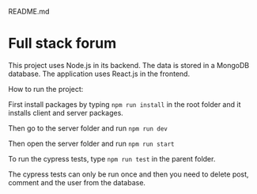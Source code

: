 README.md

# Full stack forum
This project uses Node.js in its backend. The data is stored in a MongoDB database. The application uses React.js in the frontend.


How to run the project:

First install packages by typing `npm run install` in the root folder and it installs client and server packages.

Then go to the server folder and run `npm run dev`

Then open the server folder and run  `npm run start`

To run the cypress tests, type `npm run test` in the parent folder.

The cypress tests can only be run once and then you need to delete post, comment and the user from the database.
